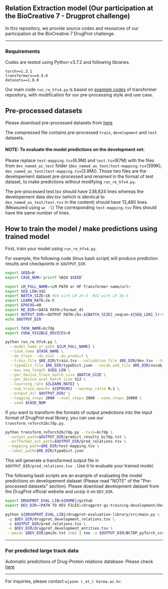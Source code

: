 ## Relation Extraction model (Our participation at the BioCreative 7 - Drugprot challenge)

In this repository, we provide source codes and resources of our participation at the BioCreative 7 DrugProt challenge.

<hr>

### Requirements

Codes are tested using Python v3.7.2 and following libraries.

```
torch>=1.3.1
transformers==4.9.0
datasets==1.8.0
```

Our main code `run_re_hfv4.py` is based on [example codes](https://github.com/huggingface/transformers/blob/v4.9.2/examples/pytorch/text-classification/run_glue.py) of transformer repository, with modification for our pre-processing style and use case.

## Pre-processed datasets

Please download pre-processed datasets from [here](https://drive.google.com/file/d/1XQ-hjYO01XUqyBl4C9fWIg_IzZ8YVtAg/view?usp=sharing)

The compressed file contains pre-processed `train`, `development` and `test` datasets.

#### NOTE: To evaluate the model predictions on the development set: 
Please replace `test-mapping.tsv`(6.9M) and `test.tsv`(67M) with the files from `dev_named_as_test` folder (`dev_named_as_test/test-mapping.tsv`(399K), `dev_named_as_test/test-mapping.tsv`(3.9M)). 
Those two files are the developement dataset pre-processed and renamed in the format of test dataset, to make predictions without modifying `run_re_hfv4.py`.

The pre-processed test.tsv should have 238,624 lines whereas the developement data dev.tsv (which is identical to `dev_named_as_test/test.tsv` in the content) should have 13,480 lines. (Measured using `wc -l`)
The corresponding `test-mapping.tsv` files should have the same number of lines.


## How to train the model / make predictions using trained model


First, train your model using `run_re_hfv4.py`.

For example, the following code (linux bash script) will produce prediction results and checkpoints in `$OUTPUT_DIR`.
```bash
export SEED=0
export CASE_NUM=`printf %02d $SEED`

export LM_FULL_NAME=<LM PATH or HF Transformer name/url>
export SEQ_LEN=192
export BATCH_SIZE=16 #16 with LR 2e-5  #32 with LR 5e-5
export LEARN_RATE=2e-5
export EPOCHS=40
export RE_DIR=<DATA PATH>/format_dt
export OUTPUT_DIR=<OUTPUT PATH>/bs-${BATCH_SIZE}_seqLen-${SEQ_LEN}_lr-${LEARN_RATE}_${EPOCHS}epoch_iter-$CASE_NUM
echo $OUTPUT_DIR

export TASK_NAME=bc7dp
export CUDA_VISIBLE_DEVICES=0 

python run_re_hfv4.py \
  --model_name_or_path ${LM_FULL_NAME} \
  --task_name $TASK_NAME \
  --do_train --do_eval --do_predict \
  --train_file $RE_DIR/train.tsv --validation_file $RE_DIR/dev.tsv --test_file $RE_DIR/test.tsv \
  --typeDict_file $RE_DIR/typeDict.json --vocab_add_file $RE_DIR/vocab_add.txt \
  --max_seq_length $SEQ_LEN \
  --per_device_train_batch_size $BATCH_SIZE \
  --per_device_eval_batch_size 512 \
  --learning_rate ${LEARN_RATE} \
  --num_train_epochs ${EPOCHS} --warmup_ratio 0.1 \
  --output_dir $OUTPUT_DIR/ \
  --logging_steps 2000 --eval_steps 2000 --save_steps 10000 \
  --seed $CASE_NUM
```

If you want to transform the formats of output predictions into the input format of DrugProt eval library, you can use our `transform_reTorch2bc7dp.py`.
```bash
python transform_reTorch2bc7dp.py --task=bc7dp \
 --output_path=$OUTPUT_DIR/predict_results_bc7dp.txt \
 --bc7format_out_path=$OUTPUT_DIR/pred_relations.tsv \
 --mapping_path=$RE_DIR/test-mapping.tsv \
 --label_path=$RE_DIR/typeDict.json
```
This will generate a transformed output file in `$OUTPUT_DIR/pred_relations.tsv `.
Use it to evaluate your trained model. 

The following bash scripts are an example of evaluating the model predictions on developement dataset (Please read "NOTE" of the "Pre-processed datasets" section). Please download development dataset from the DrugProt official website and unzip it on `DEV_DIR`.
```bash
export DRUGPROT_EVAL_LIB=${HOME}/github
export DEV_DIR=<PATH TO DEV FILES>/drugprot-gs-training-development/development

python ${DRUGPROT_EVAL_LIB}/drugprot-evaluation-library/src/main.py \
 -g $DEV_DIR/drugprot_development_relations.tsv \
 -p $OUTPUT_DIR/pred_relations.tsv \
 -e $DEV_DIR/drugprot_development_entities.tsv \
 --pmids $DEV_DIR/pmids.txt 2>&1 | tee -a $OUTPUT_DIR/BC7DP_pyTorch_score_2021Aug_total.log
```
<hr>

### For predicted large track data 
Automatic predictions of Drug-Protein relations database: Please check [here](http://wonjin.info/biore-yoon-et-al-2022/)

<hr>

For inquiries, please contact `wjyoon (_at_) korea.ac.kr`.

